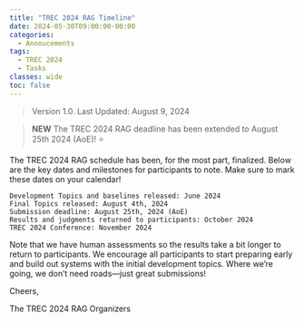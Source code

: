 ```yaml
---
title: "TREC 2024 RAG Timeline"
date: 2024-05-30T09:00:00-00:00
categories:
  - Annoucements
tags:
  - TREC 2024
  - Tasks
classes: wide
toc: false
---
```

> Version 1.0. Last Updated: August 9, 2024

> **NEW** The TREC 2024 RAG deadline has been extended to August 25th 2024 (AoE)! :star:

The TREC 2024 RAG schedule has been, for the most part, finalized.
Below are the key dates and milestones for participants to note. 
Make sure to mark these dates on your calendar!

```
Development Topics and baselines released: June 2024
Final Topics released: August 4th, 2024
Submission deadline: August 25th, 2024 (AoE)
Results and judgments returned to participants: October 2024
TREC 2024 Conference: November 2024
```

Note that we have human assessments so the results take a bit longer to return to participants.
We encourage all participants to start preparing early and build out systems  with the initial development topics.
Where we’re going, we don’t need roads—just great submissions!

Cheers,

The TREC 2024 RAG Organizers
